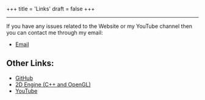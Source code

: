 +++
title = 'Links'
draft = false
+++

***
If you have any issues related to the Website or my YouTube channel then you can contact me through my email:

- [Email](mailto:revanthnagmunagala@gmail.com)

## Other Links:
- [GitHub](https://github.com/systemcoding)
- [2D Engine (C++ and OpenGL)](https://github.com/systemcoding/Freeze-Engine)
- [YouTube](https://www.youtube.com/channel/UC9v7BJKslCvzxRoUi7fyscg)


